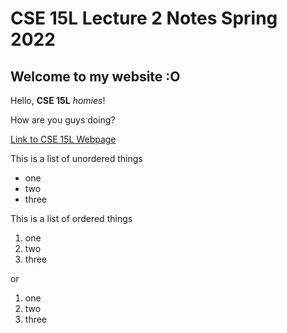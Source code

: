 # CSE 15L Lecture 2 Notes Spring 2022

## Welcome to my website :O

Hello, **CSE 15L** *homies*!

How are you guys doing?

[Link to CSE 15L Webpage](https://sites.google.com/eng.ucsd.edu/cse-15l-spring-2022/home)

This is a list of unordered things
* one
* two
* three

This is a list of ordered things
1. one
2. two
3. three

or 

1. one
2. two
3. three